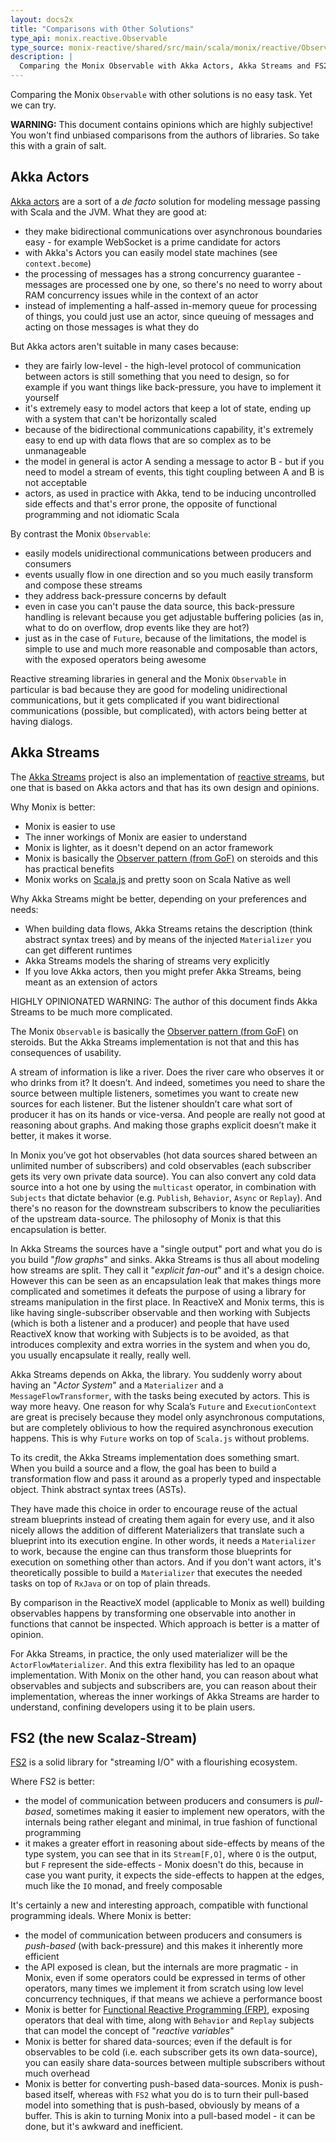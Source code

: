 ```yaml
---
layout: docs2x
title: "Comparisons with Other Solutions"
type_api: monix.reactive.Observable
type_source: monix-reactive/shared/src/main/scala/monix/reactive/Observable.scala
description: |
  Comparing the Monix Observable with Akka Actors, Akka Streams and FS2.
---
```


Comparing the Monix `Observable` with other solutions is no easy task.
Yet we can try.

**WARNING:** This document contains opinions which are highly
subjective! You won't find unbiased comparisons from the authors of
libraries. So take this with a grain of salt.

## Akka Actors

[Akka actors](http://akka.io/) are a sort of a *de
facto* solution for modeling message passing with Scala and the JVM.
What they are good at:

- they make bidirectional communications over asynchronous boundaries
  easy - for example WebSocket is a prime candidate for actors
- with Akka's Actors you can easily model state machines (see `context.become`)
- the processing of messages has a strong concurrency guarantee -
  messages are processed one by one, so there's no need to worry about
  RAM concurrency issues while in the context of an actor  
- instead of implementing a half-assed in-memory queue for processing
  of things, you could just use an actor, since queuing of messages
  and acting on those messages is what they do
  
But Akka actors aren't suitable in many cases because:

- they are fairly low-level - the high-level protocol of communication
  between actors is still something that you need to design, so for
  example if you want things like back-pressure, you have to implement
  it yourself
- it's extremely easy to model actors that keep a lot of state, ending
  up with a system that can't be horizontally scaled
- because of the bidirectional communications capability, it's
  extremely easy to end up with data flows that are so complex as to
  be unmanageable
- the model in general is actor A sending a message to actor B - but
  if you need to model a stream of events, this tight coupling between
  A and B is not acceptable
- actors, as used in practice with Akka, tend to be inducing
  uncontrolled side effects and that's error prone, the opposite of
  functional programming and not idiomatic Scala

By contrast the Monix `Observable`:

- easily models unidirectional communications between producers and
  consumers
- events usually flow in one direction and so you much easily
  transform and compose these streams
- they address back-pressure concerns by default
- even in case you can't pause the data source, this back-pressure
  handling is relevant because you get adjustable buffering policies
  (as in, what to do on overflow, drop events like they are hot?)
- just as in the case of `Future`, because of the limitations, the
  model is simple to use and much more reasonable and composable than
  actors, with the exposed operators being awesome
  
Reactive streaming libraries in general and the Monix `Observable` in
particular is bad because they are good for modeling unidirectional
communications, but it gets complicated if you want bidirectional
communications (possible, but complicated), with actors being better
at having dialogs.

## Akka Streams

The [Akka Streams](http://doc.akka.io/docs/akka/current/scala/stream/index.html)
project is also an implementation of 
[reactive streams](https://www.reactive-streams.org), but
one that is based on Akka actors and that has its own design 
and opinions.

Why Monix is better:

- Monix is easier to use
- The inner workings of Monix are easier to understand
- Monix is lighter, as it doesn't depend on an actor framework
- Monix is basically the
  [Observer pattern (from GoF)](https://en.wikipedia.org/wiki/Observer_pattern)
  on steroids and this has practical benefits
- Monix works on [Scala.js](http://www.scala-js.org/)
  and pretty soon on Scala Native as well
  
Why Akka Streams might be better, depending on your preferences and needs:

- When building data flows, Akka Streams retains the description
  (think abstract syntax trees) and by means of the injected
  `Materializer` you can get different runtimes
- Akka Streams models the sharing of streams very explicitly
- If you love Akka actors, then you might prefer Akka Streams, being
  meant as an extension of actors

HIGHLY OPINIONATED WARNING: The author of this document finds Akka
Streams to be much more complicated.

The Monix `Observable` is basically the
[Observer pattern (from GoF)](https://en.wikipedia.org/wiki/Observer_pattern)
on steroids. But the Akka Streams implementation is not that and this
has consequences of usability.

A stream of information is like a river. Does the river care who
observes it or who drinks from it? It doesn’t. And indeed, sometimes
you need to share the source between multiple listeners, sometimes you
want to create new sources for each listener. But the listener
shouldn’t care what sort of producer it has on its hands or
vice-versa. And people are really not good at reasoning about graphs.
And making those graphs explicit doesn’t make it better, it makes it
worse.

In Monix you’ve got hot observables (hot data sources shared between
an unlimited number of subscribers) and cold observables (each
subscriber gets its very own private data source). You can also
convert any cold data source into a hot one by using the `multicast`
operator, in combination with `Subjects` that dictate behavior
(e.g. `Publish`, `Behavior`, `Async` or `Replay`). And there's no
reason for the downstream subscribers to know the peculiarities of
the upstream data-source. The philosophy of Monix is that this
encapsulation is better.

In Akka Streams the sources have a "single output" port and what you
do is you build "*flow graphs*" and sinks. Akka Streams is thus all
about modeling how streams are split. They call it "*explicit
fan-out*" and it's a design choice. However this can be seen as an
encapsulation leak that makes things more complicated and sometimes it
defeats the purpose of using a library for streams manipulation in the
first place. In ReactiveX and Monix terms, this is like having
single-subscriber observable and then working with Subjects (which is
both a listener and a producer) and people that have used ReactiveX
know that working with Subjects is to be avoided, as that introduces
complexity and extra worries in the system and when you do, you
usually encapsulate it really, really well.

Akka Streams depends on Akka, the library. You suddenly worry about
having an "*Actor System*" and a `Materializer` and a
`MessageFlowTransformer`, with the tasks being executed by
actors. This is way more heavy. One reason for why Scala’s `Future`
and `ExecutionContext` are great is precisely because they model only
asynchronous computations, but are completely oblivious to how the
required asynchronous execution happens. This is why `Future` works on
top of `Scala.js` without problems.

To its credit, the Akka Streams implementation does something smart.
When you build a source and a flow, the goal has been to build a
transformation flow and pass it around as a properly typed and
inspectable object. Think abstract syntax trees (ASTs).

They have made this choice in order to encourage reuse of the actual
stream blueprints instead of creating them again for every use, and it
also nicely allows the addition of different Materializers that
translate such a blueprint into its execution engine. In other words,
it needs a `Materializer` to work, because the engine can thus
transform those blueprints for execution on something other than
actors. And if you don't want actors, it's theoretically possible to
build a `Materializer` that executes the needed tasks on top of
`RxJava` or on top of plain threads.

By comparison in the ReactiveX model (applicable to Monix as well)
building observables happens by transforming one observable into
another in functions that cannot be inspected. Which approach is
better is a matter of opinion.

For Akka Streams, in practice, the only used materializer will be the
`ActorFlowMaterializer`. And this extra flexibility has led to an
opaque implementation. With Monix on the other hand, you can reason
about what observables and subjects and subscribers are, you can
reason about their implementation, whereas the inner workings of Akka
Streams are harder to understand, confining developers using it to be
plain users.

## FS2 (the new Scalaz-Stream)

[FS2](https://github.com/functional-streams-for-scala/fs2)
is a solid library for "streaming I/O" with a flourishing ecosystem.

Where FS2 is better:

- the model of communication between producers and consumers is
  *pull-based*, sometimes making it easier to implement new operators,
  with the internals being rather elegant and minimal, in true fashion
  of functional programming
- it makes a greater effort in reasoning about side-effects by means
  of the type system, you can see that in its `Stream[F,O]`, where `O`
  is the output, but `F` represent the side-effects - Monix doesn't do
  this, because in case you want purity, it expects the side-effects
  to happen at the edges, much like the `IO` monad, and freely 
  composable

It's certainly a new and interesting approach, compatible with
functional programming ideals. Where Monix is better:

- the model of communication between producers and consumers is
  *push-based* (with back-pressure) and this makes it inherently more
  efficient
- the API exposed is clean, but the internals are more pragmatic - in
  Monix, even if some operators could be expressed in terms of other
  operators, many times we implement it from scratch using low level
  concurrency techniques, if that means we achieve a performance boost
- Monix is better for
  [Functional Reactive Programming (FRP)](https://en.wikipedia.org/wiki/Functional_reactive_programming),
  exposing operators that deal with time, along with `Behavior` and
  `Replay` subjects that can model the concept of "*reactive
  variables*"
- Monix is better for shared data-sources; even if the default is for
  observables to be cold (i.e. each subscriber gets its own data-source),
  you can easily share data-sources between multiple subscribers without
  much overhead
- Monix is better for converting push-based data-sources. Monix is
  push-based itself, whereas with `FS2` what you do is to turn their
  pull-based model into something that is push-based, obviously by
  means of a buffer. This is akin to turning Monix into a pull-based
  model - it can be done, but it's awkward and inefficient.



